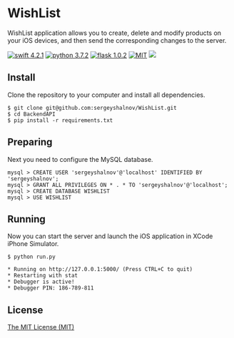 # WishList

WishList application allows you to create, delete and modify products on your iOS devices, and then send the corresponding changes to the server.

[![swift 4.2.1](https://img.shields.io/badge/swift-4.2.1-blue.svg)](https://swift.org/download/#releases)
[![python 3.7.2](https://img.shields.io/badge/python-3.7.2-blue.svg)](https://www.python.org/downloads/release/python-372/)
[![flask 1.0.2](https://img.shields.io/badge/flask-1.0.2-blue.svg)](http://flask.pocoo.org)
[![MIT](https://img.shields.io/github/license/sergeyshalnov/wishlist.svg?style=flat)](https://github.com/sergeyshalnov/WishList/blob/master/LICENSE)
![](https://img.shields.io/badge/Updated-February%20%206,%202019-lightgrey.svg)

Install
----
Clone the repository to your computer and install all dependencies.
```
$ git clone git@github.com:sergeyshalnov/WishList.git
$ cd BackendAPI
$ pip install -r requirements.txt
```

Preparing
----
Next you need to configure the MySQL database. 
```
mysql > CREATE USER 'sergeyshalnov'@'localhost' IDENTIFIED BY 'sergeyshalnov'; 
mysql > GRANT ALL PRIVILEGES ON * . * TO 'sergeyshalnov'@'localhost';
mysql > CREATE DATABASE WISHLIST
mysql > USE WISHLIST
```

Running
----
Now you can start the server and launch the iOS application in XCode iPhone Simulator.
```
$ python run.py

* Running on http://127.0.0.1:5000/ (Press CTRL+C to quit)
* Restarting with stat
* Debugger is active!
* Debugger PIN: 186-789-811
```

License
----

[The MIT License (MIT)](https://github.com/dustLane/Swift/blob/master/LICENSE)
